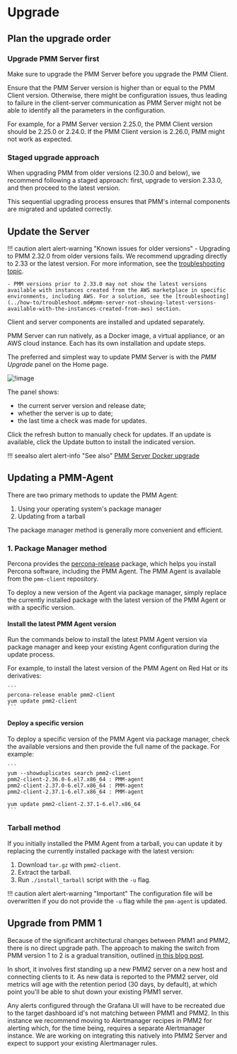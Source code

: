 # Upgrade

## Plan the upgrade order

### Upgrade PMM Server first

Make sure to upgrade the PMM Server before you upgrade the PMM Client.
    
Ensure that the PMM Server version is higher than or equal to the PMM Client version. Otherwise, there might be configuration issues, thus leading to failure in the client-server communication as PMM Server might not be able to identify all the parameters in the configuration.

For example, for a PMM Server version 2.25.0, the PMM Client version should be 2.25.0 or 2.24.0. If the PMM Client version is 2.26.0, PMM might not work as expected.

### Staged upgrade approach

When upgrading PMM from older versions (2.30.0 and below), we recommend following a staged approach: first, upgrade to version 2.33.0, and then proceed to the latest version. 

This sequential upgrading process ensures that PMM's internal components are migrated and updated correctly.

## Update the Server

!!! caution alert alert-warning "Known issues for older versions"
    - Upgrading to PMM 2.32.0 from older versions fails. We recommend upgrading directly to 2.33 or the latest version. For more information, see the [troubleshooting topic](../how-to/troubleshoot.md#pmm-server-fails-while-upgrading).

    - PMM versions prior to 2.33.0 may not show the latest versions available with instances created from the AWS marketplace in specific environments, including AWS. For a solution, see the [troubleshooting](../how-to/troubleshoot.md#pmm-server-not-showing-latest-versions-available-with-the-instances-created-from-aws) section.

Client and server components are installed and updated separately.

PMM Server can run natively, as a Docker image, a virtual appliance, or an AWS cloud instance. Each has its own installation and update steps.

The preferred and simplest way to update PMM Server is with the *PMM Upgrade* panel on the Home page.

![!image](../_images/PMM_Home_Dashboard_Panels_Upgrade.jpg)

The panel shows:

- the current server version and release date;
- whether the server is up to date;
- the last time a check was made for updates.

Click the refresh button to manually check for updates. If an update is available, click the Update button to install the indicated version.

!!! seealso alert alert-info "See also"
    [PMM Server Docker upgrade](../setting-up/server/docker.md#upgrade)

## Updating a PMM-Agent

There are two primary methods to update the PMM Agent:

1. Using your operating system's package manager
2. Updating from a tarball

The package manager method is generally more convenient and efficient.

### 1. Package Manager method

Percona provides the [percona-release](https://docs.percona.com/percona-software-repositories/installing.html) package, which helps you install Percona software, including the PMM Agent. The PMM Agent is available from the `pmm-client` repository.

To deploy a new version of the Agent via package manager, simply replace the currently installed package with the latest version of the PMM Agent or with a specific version.

#### Install the latest PMM Agent version

Run the commands below to install the latest PMM Agent version via package manager and keep your existing Agent configuration during the update process.

For example, to install the latest version of the PMM Agent on Red Hat or its derivatives:

    ```
    percona-release enable pmm2-client
    yum update pmm2-client
    ```
#### Deploy a specific version

To deploy a specific version of the PMM Agent via package manager, check the available versions and then provide the full name of the package. For example:

    ```
    yum --showduplicates search pmm2-client
    pmm2-client-2.36.0-6.el7.x86_64 : PMM-agent
    pmm2-client-2.37.0-6.el7.x86_64 : PMM-agent
    pmm2-client-2.37.1-6.el7.x86_64 : PMM-agent

    yum update pmm2-client-2.37.1-6.el7.x86_64
    ```

### Tarball method

If you initially installed the PMM Agent from a tarball, you can update it by replacing the currently installed package with the latest version:

 1. Download `tar.gz` with `pmm2-client`.
 2. Extract the tarball.
 3. Run `./install_tarball` script with the `-u` flag.

!!! caution alert alert-warning "Important"
    The configuration file will be overwritten if you do not provide the `-u` flag while the `pmm-agent` is updated.

## Upgrade from PMM 1

Because of the significant architectural changes between PMM1 and PMM2, there is no direct upgrade path. The approach to making the switch from PMM version 1 to 2 is a gradual transition, outlined [in this blog post](https://www.percona.com/blog/2019/11/27/running-pmm1-and-pmm2-clients-on-the-same-host/).

In short, it involves first standing up a new PMM2 server on a new host and connecting clients to it. As new data is reported to the PMM2 server, old metrics will age with the retention period (30 days, by default), at which point you'll be able to shut down your existing PMM1 server.

Any alerts configured through the Grafana UI will have to be recreated due to the target dashboard id's not matching between PMM1 and PMM2.  In this instance we recommend moving to Alertmanager recipes in PMM2 for alerting which, for the time being, requires a separate Alertmanager instance. We are working on integrating this natively into PMM2 Server and expect to support your existing Alertmanager rules.

